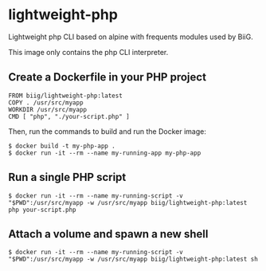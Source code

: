 # lightweight-php
Lightweight php CLI based on alpine with frequents modules used by BiiG.

This image only contains the php CLI interpreter.

## Create a Dockerfile in your PHP project
```
FROM biig/lightweight-php:latest
COPY . /usr/src/myapp
WORKDIR /usr/src/myapp
CMD [ "php", "./your-script.php" ]
```

Then, run the commands to build and run the Docker image:
```
$ docker build -t my-php-app .
$ docker run -it --rm --name my-running-app my-php-app
```

## Run a single PHP script

```
$ docker run -it --rm --name my-running-script -v "$PWD":/usr/src/myapp -w /usr/src/myapp biig/lightweight-php:latest php your-script.php
```


## Attach a volume and spawn a new shell

```
$ docker run -it --rm --name my-running-script -v "$PWD":/usr/src/myapp -w /usr/src/myapp biig/lightweight-php:latest sh
```

